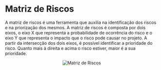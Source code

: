 # Matriz de Riscos

A matriz de riscos é uma ferramenta que auxilia na identificação dos riscos e na priorização dos mesmos. A matriz de riscos é composta por dois eixos, o eixo X que representa a probabilidade de ocorrência do risco e o eixo Y que representa o impacto que o risco pode causar no projeto. A partir da intersecção dos dois eixos, é possível identificar a prioridade do risco. Quanto mais à direita e acima o risco estiver, maior é a sua prioridade.

<p align="center">
      <img src={require('@site/static/img/matriz_de_risco.jpg').default} alt="Matriz de Riscos" />
</p>